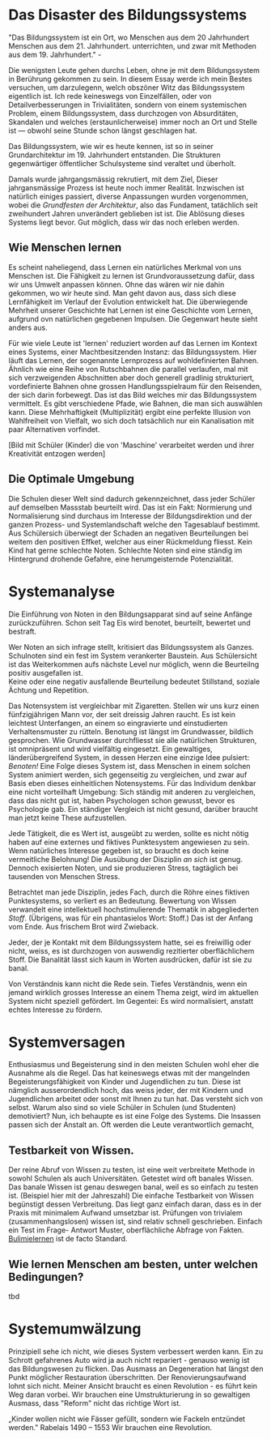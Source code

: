 [comment]: <> (This are magic comments for https://github.com/valentjn/vscode-ltex/)
[comment]: <> "LTeX: language=de-CH"



# Das Disaster des Bildungssystems


"Das Bildungssystem ist ein Ort, wo Menschen aus dem 20 Jahrhundert Menschen aus dem 21. Jahrhundert. unterrichten, und zwar mit Methoden aus dem 19. Jahrhundert." - 



Die wenigsten Leute gehen durchs Leben, ohne je mit dem Bildungssystem in Berührung gekommen zu sein. In diesem Essay werde ich mein Bestes versuchen, um darzulegenn, welch obszöner Witz das Bildungssystem eigentlich ist. 
Ich rede keineswegs von Einzelfällen, oder von Detailverbesserungen in Trivialitäten, sondern von einem systemischen Problem, einem Bildungssystem, dass durchzogen von Absurditäten, Skandalen und welches (erstaunlicherweise) immer noch an Ort und Stelle ist — obwohl seine Stunde schon längst geschlagen hat.

Das Bildungssystem, wie wir es heute kennen, ist so in seiner Grundarchitektur im 19. Jahrhundert entstanden. Die Strukturen gegenwärtiger öffentlicher Schulsysteme sind veraltet und überholt.

Damals wurde jahrgangsmässig rekrutiert, mit dem Ziel, Dieser jahrgansmässige Prozess ist heute noch immer Realität. Inzwischen ist natürlich einiges passiert, diverse Anpassungen wurden vorgenommen, wobei die _Grundfesten der Architektur_, also das Fundament, tatächlich seit zweihundert Jahren unverändert geblieben ist ist. Die Ablösung dieses Systems liegt bevor. Gut möglich, dass wir das noch erleben werden.



## Wie Menschen lernen

Es scheint naheliegend, dass Lernen ein natürliches Merkmal von uns Menschen ist. Die Fähigkeit zu lernen ist Grundvoraussetzung dafür, dass wir uns Umwelt anpassen können. Ohne das wären wir nie dahin gekommen, wo wir heute sind. Man geht davon aus, dass sich diese Lernfähigkeit im Verlauf der Evolution entwickelt hat. Die überwiegende Mehrheit unserer Geschichte hat Lernen ist eine Geschichte vom Lernen, aufgrund ovn natürlichen gegebenen Impulsen. Die Gegenwart heute sieht anders aus.

Für wie viele Leute ist 'lernen' reduziert worden auf das Lernen im Kontext eines Systems, einer Machtbesitzenden Instanz: das Bildungssystem. Hier läuft das Lernen, der sogenannte Lernprozess auf wohldefinierten Bahnen. Ähnlich wie eine Reihe von Rutschbahnen die parallel verlaufen, mal mit sich verzweigenden Abschnitten aber doch generell gradlinig strukturiert, vordefinierte Bahnen ohne grossen Handlungsspielraum für den Reisenden, der sich darin forbewegt. 
Das ist das Bild welches mir das Bildungssystem vermittelt. Es gibt verschiedene Pfade, wie Bahnen, die man sich auswählen kann. Diese Mehrhaftigkeit (Multiplizität) ergibt eine perfekte Illusion von Wahlfreiheit von Vielfalt, wo sich doch tatsächlich nur ein Kanalisation mit paar Alternativen vorfindet.

[Bild mit Schüler (Kinder) die von 'Maschine' verarbeitet werden und ihrer Kreativität entzogen werden]

## Die Optimale Umgebung
Die Schulen dieser Welt sind dadurch gekennzeichnet, dass jeder Schüler auf demselben Massstab beurteilt wird. Das ist ein Fakt: Normierung und Normalisierung sind durchaus im Interesse der Bildungsdirektion und der ganzen Prozess- und Systemlandschaft welche den Tagesablauf bestimmt. 
Aus Schülersich überwiegt der Schaden an negativen Beurteilungen bei weitem den positiven Effket, welcher aus einer Rückmeldung fliesst.
Kein Kind hat gerne schlechte Noten. Schlechte Noten sind eine ständig im Hintergrund drohende Gefahre, eine herumgeisternde Potenzialität.

# Systemanalyse

Die Einführung von Noten in den Bildungsapparat sind auf seine Anfänge zurückzuführen. Schon seit Tag Eis wird benotet, beurteilt, bewertet und bestraft.

Wer Noten an sich infrage stellt, kritisiert das Bildungssystem als Ganzes. Schulnoten sind ein fest im System verankerter Baustein. Aus Schülersicht ist das Weiterkommen aufs nächste Level nur möglich, wenn die Beurteilng positiv ausgefallen ist.  
Keine oder eine negativ ausfallende Beurteilung bedeutet Stillstand, soziale Ächtung und Repetition. 

Das Notensystem ist vergleichbar mit Zigaretten. Stellen wir uns kurz einen fünfzigjährigen Mann vor, der seit dreissig Jahren raucht. Es ist kein leichtest Unterfangen, an einem so eingravierte und einstudierten Verhaltensmuster zu rütteln. 
Benotung ist längst im Grundwasser, bildlich gesprochen. Wie Grundwasser durchfliesst sie alle natürlichen Strukturen, ist omnipräsent und wird vielfältig eingesetzt. 
Ein gewaltiges, länderübergreifend System, in dessen Herzen eine einzige Idee pulsiert: _Benoten!_
Eine Folge dieses System ist, dass Menschen in einem solchen System animiert werden, sich gegenseitig zu vergleichen, und zwar auf Basis eben dieses einheitlichen Notensystems. Für das Individum denkbar eine nicht vorteilhaft Umgebung: Sich ständig mit anderen zu vergleichen, dass das nicht gut ist, haben Psychologen schon gewusst, bevor es Psychologie gab. Ein ständiger Vergleich ist nicht gesund, darüber braucht man jetzt keine These aufzustellen.


Jede Tätigkeit, die es Wert ist, ausgeübt zu werden, sollte es nicht nötig haben auf eine externes und fiktives Punktesystem angewiesen zu sein. Wenn natürliches Interesse gegeben ist, so braucht es doch keine vermeitliche  Belohnung! Die Ausübung der Disziplin _an sich_ ist genug. Dennoch exisierten Noten, und sie produzieren Stress, tagtäglich bei tausenden von Menschen Stress.

Betrachtet man jede Disziplin, jedes Fach, durch die Röhre eines fiktiven Punktesystems, so verliert es an Bedeutung. Bewertung von Wissen verwandelt eine intellektuell hochstimulierende Thematik in abgegliederten _Stoff_.
(Übrigens, was für ein phantasielos Wort: Stoff.)
Das ist der Anfang vom Ende. Aus frischem Brot wird Zwieback.

Jeder, der je Kontakt mit dem Bildungssystem hatte, sei es freiwillig oder nicht, weiss, es ist durchzogen von auswendig rezitierter oberflächlichem Stoff. Die Banalität lässt sich kaum in Worten ausdrücken, dafür ist sie zu banal.

Von Verständnis kann nicht die Rede sein. Tiefes Verständnis, wenn ein jemand wirklich grosses Interesse an einem Thema zeigt, wird im aktuellen System nicht speziell gefördert. Im Gegentei: Es wird normalisiert, anstatt echtes Interesse zu fördern. 

# Systemversagen

Enthusiasmus und Begeisterung sind in den meisten Schulen wohl eher die Ausnahme als die Regel. Das hat keineswegs etwas mit der mangelnden Begeisterungsfähigkeit von Kinder und Jugendlichen zu tun. Diese ist nämglich ausserordendlich hoch, das weiss jeder, der mit Kindern und Jugendlichen arbeitet oder sonst mit Ihnen zu tun hat. Das versteht sich von selbst.
Warum also sind so viele Schüler in Schulen (und Studenten) demotiviert? Nun, ich behaupte es ist eine Folge des Systems. Die Insassen passen sich der Anstalt an. 
Oft werden die Leute verantwortlich gemacht,

## Testbarkeit von Wissen.
Der reine Abruf von Wissen zu testen, ist eine weit verbreitete Methode in sowohl Schulen als auch Universitäten. Getestet wird oft banales Wissen. Das banale Wissen ist genau deswegen banal, weil es so einfach zu testen ist.
(Beispiel hier mit der Jahreszahl)
Die einfache Testbarkeit von Wissen begünstigt dessen Verbreitung. Das liegt ganz einfach daran, dass es in der Praxis mit minimalem Aufwand umsetzbar ist. Prüfungen von trivialem (zusammenhangslosen) wissen ist, sind relativ schnell geschrieben. Einfach ein Test im Frage- Antwort Muster, oberflächliche Abfrage von Fakten. [Bulimielernen](https://de.wikipedia.org/wiki/Bulimielernen) ist de facto Standard. 

## Wie lernen Menschen am besten, unter welchen Bedingungen? 
tbd

# Systemumwälzung

Prinzipiell sehe ich nicht, wie dieses System verbessert werden kann. Ein zu Schrott gefahrenes Auto wird ja auch nicht repariert - genauso wenig ist das Bildungswesen zu flicken. Das Ausmass an Degeneration hat längst den Punkt möglicher Restauration überschritten. Der Renovierungsaufwand lohnt sich nicht. 
Meiner Ansicht braucht es einen Revolution - es führt kein Weg daran vorbei. Wir brauchen eine Umstrukturierung in so gewaltigen Ausmass, dass "Reform" nicht das richtige Wort ist. 

„Kinder wollen nicht wie Fässer gefüllt, sondern wie Fackeln entzündet werden."    Rabelais 1490 – 1553
Wir brauchen eine Revolution. 

